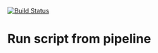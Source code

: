 [![Build Status](http://4.231.48.143/buildStatus/icon?job=jenkins-algorithm-pipeline)](http://4.231.48.143/job/jenkins-algorithm-pipeline/)

# Run script from pipeline

